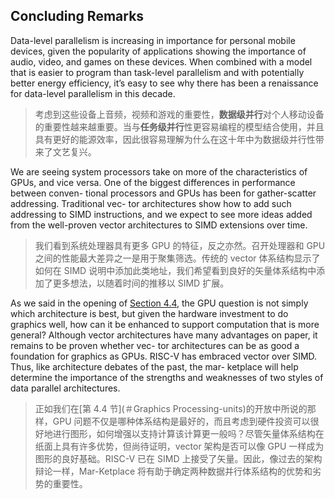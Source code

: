 ## Concluding Remarks

Data-level parallelism is increasing in importance for personal mobile devices, given the popularity of applications showing the importance of audio, video, and games on these devices. When combined with a model that is easier to program than task-level parallelism and with potentially better energy efficiency, it’s easy to see why there has been a renaissance for data-level parallelism in this decade.

> 考虑到这些设备上音频，视频和游戏的重要性，**数据级并行**对个人移动设备的重要性越来越重要。当与**任务级并行**性更容易编程的模型结合使用，并且具有更好的能源效率，因此很容易理解为什么在这十年中为数据级并行性带来了文艺复兴。

We are seeing system processors take on more of the characteristics of GPUs, and vice versa. One of the biggest differences in performance between conven- tional processors and GPUs has been for gather-scatter addressing. Traditional vec- tor architectures show how to add such addressing to SIMD instructions, and we expect to see more ideas added from the well-proven vector architectures to SIMD extensions over time.

> 我们看到系统处理器具有更多 GPU 的特征，反之亦然。召开处理器和 GPU 之间的性能最大差异之一是用于聚集筛选。传统的 vector 体系结构显示了如何在 SIMD 说明中添加此类地址，我们希望看到良好的矢量体系结构中添加了更多想法，以随着时间的推移以 SIMD 扩展。

As we said in the opening of [Section 4.4](#graphics-processing-units), the GPU question is not simply which architecture is best, but given the hardware investment to do graphics well, how can it be enhanced to support computation that is more general? Although vector architectures have many advantages on paper, it remains to be proven whether vec- tor architectures can be as good a foundation for graphics as GPUs. RISC-V has embraced vector over SIMD. Thus, like architecture debates of the past, the mar- ketplace will help determine the importance of the strengths and weaknesses of two styles of data parallel architectures.

> 正如我们在[第 4.4 节](＃Graphics Processing-units)的开放中所说的那样，GPU 问题不仅是哪种体系结构是最好的，而且考虑到硬件投资可以很好地进行图形，如何增强以支持计算该计算更一般吗？尽管矢量体系结构在纸面上具有许多优势，但尚待证明，vector 架构是否可以像 GPU 一样成为图形的良好基础。RISC-V 已在 SIMD 上接受了矢量。因此，像过去的架构辩论一样，Mar-Ketplace 将有助于确定两种数据并行体系结构的优势和劣势的重要性。
